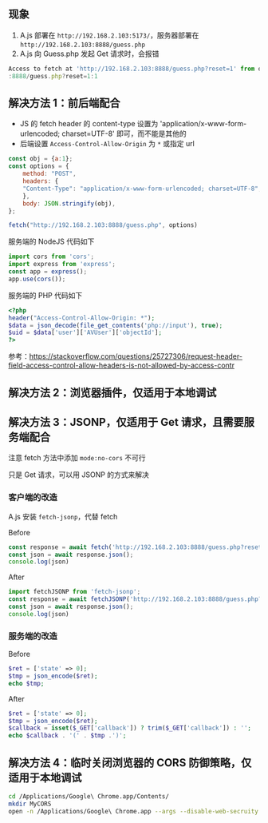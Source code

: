 ## 现象
1. A.js 部署在 `http://192.168.2.103:5173/`，服务器部署在 `http://192.168.2.103:8888/guess.php`
2. A.js 向 Guess.php 发起 Get 请求时，会报错

```js
Access to fetch at 'http://192.168.2.103:8888/guess.php?reset=1' from origin 'http://192.168.2.103:5173' has been blocked by CORS policy: No 'Access-Control-Allow-Origin' header is present on the requested resource. If an opaque response serves your needs, set the request's mode to 'no-cors' to fetch the resource with CORS disabled.
:8888/guess.php?reset=1:1          
```
## 解决方法 1：前后端配合

+ JS 的 fetch header 的 content-type 设置为 'application/x-www-form-urlencoded; charset=UTF-8' 即可，而不能是其他的
+ 后端设置 `Access-Control-Allow-Origin` 为 `*` 或指定 url

```js
const obj = {a:1};
const options = {
    method: "POST",
    headers: {
    "Content-Type": "application/x-www-form-urlencoded; charset=UTF-8",
    },
    body: JSON.stringify(obj),
};

fetch("http://192.168.2.103:8888/guess.php", options)
```

服务端的 NodeJS 代码如下

```js
import cors from 'cors';
import express from 'express';
const app = express();
app.use(cors());
```

服务端的 PHP 代码如下

```php
<?php
header("Access-Control-Allow-Origin: *");
$data = json_decode(file_get_contents('php://input'), true);
$uid = $data['user']['AVUser']['objectId'];
?>
```


参考：https://stackoverflow.com/questions/25727306/request-header-field-access-control-allow-headers-is-not-allowed-by-access-contr


## 解决方法 2：浏览器插件，仅适用于本地调试

## 解决方法 3：JSONP，仅适用于 Get 请求，且需要服务端配合
注意 fetch 方法中添加 `mode:no-cors` 不可行

只是 Get 请求，可以用 JSONP 的方式来解决

### 客户端的改造
A.js 安装 `fetch-jsonp`，代替 fetch

Before

```js
const response = await fetch('http://192.168.2.103:8888/guess.php?reset=1');
const json = await response.json();
console.log(json)
```

After

```js
import fetchJSONP from 'fetch-jsonp';
const response = await fetchJSONP('http://192.168.2.103:8888/guess.php?reset=1');
const json = await response.json();
console.log(json)
```

### 服务端的改造
Before

```php
$ret = ['state' => 0];
$tmp = json_encode($ret);
echo $tmp;
```

After

```php
$ret = ['state' => 0];
$tmp = json_encode($ret);
$callback = isset($_GET['callback']) ? trim($_GET['callback']) : '';
echo $callback . '(' . $tmp .')';  
```

## 解决方法 4：临时关闭浏览器的 CORS 防御策略，仅适用于本地调试
```sh
cd /Applications/Google\ Chrome.app/Contents/
mkdir MyCORS
open -n /Applications/Google\ Chrome.app --args --disable-web-secruity --user-data-dir='/Applications/Google Chrome.app/Contents/MyCORS'
```

